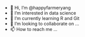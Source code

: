 - 👋 Hi, I’m @happyfarmeryang
- 👀 I’m interested in data science
- 🌱 I’m currently learning R and Git
- 💞️ I’m looking to collaborate on ...
- 📫 How to reach me ...

<!---
happyfarmeryang/happyfarmeryang is a ✨ special ✨ repository because its `README.md` (this file) appears on your GitHub profile.
You can click the Preview link to take a look at your changes.
--->
